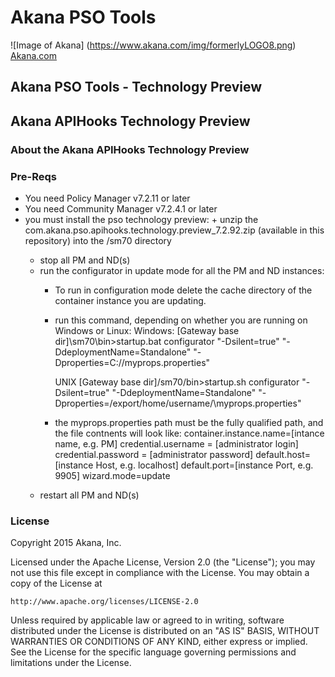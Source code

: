 # Akana PSO Tools
![Image of Akana] 
(https://www.akana.com/img/formerlyLOGO8.png) 
[Akana.com](http://akana.com)

## Akana PSO Tools - Technology Preview

## Akana APIHooks Technology Preview
### About the Akana APIHooks Technology Preview

### Pre-Reqs
- You need Policy Manager v7.2.11 or later
- You need Community Manager v7.2.4.1 or later
- you must install the pso technology preview:
      + unzip the com.akana.pso.apihooks.technology.preview_7.2.92.zip (available in this repository) into the <Policy Manager Home>/sm70 directory
    + stop all PM and ND(s)
    + run the configurator in update mode for all the PM and ND instances:
        + To run in configuration mode delete the cache directory of the container instance you are updating.
        + run this command, depending on whether you are running on Windows or Linux:
            Windows: 
            [Gateway base dir]\sm70\bin>startup.bat configurator "-Dsilent=true" "-DdeploymentName=Standalone" "-Dproperties=C:/<property file directory location>/myprops.properties" 
     
            UNIX 
            [Gateway base dir]/sm70/bin>startup.sh configurator "-Dsilent=true" "-DdeploymentName=Standalone" "-Dproperties=/export/home/username/<property file directory location>\myprops.properties"
        + the myprops.properties path must be the fully qualified path, and the file contnents will look like:
            container.instance.name=[intance name, e.g. PM]
            credential.username = [administrator login] 
            credential.password = [administrator password] 
            default.host=[instance Host, e.g. localhost] 
            default.port=[instance Port, e.g. 9905]
            wizard.mode=update
     + restart all PM and ND(s)


### License
Copyright 2015 Akana, Inc.

Licensed under the Apache License, Version 2.0 (the "License");
you may not use this file except in compliance with the License.
You may obtain a copy of the License at

    http://www.apache.org/licenses/LICENSE-2.0

Unless required by applicable law or agreed to in writing, software
distributed under the License is distributed on an "AS IS" BASIS,
WITHOUT WARRANTIES OR CONDITIONS OF ANY KIND, either express or implied.
See the License for the specific language governing permissions and
limitations under the License.

